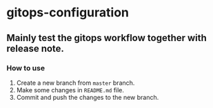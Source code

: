 # gitops-configuration

## Mainly test the gitops workflow together with release note.

### How to use

1. Create a new branch from `master` branch.
2. Make some changes in `README.md` file.
3. Commit and push the changes to the new branch.
